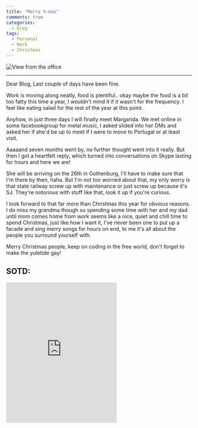 ```yaml
---
title: "Merry X-mas"
comments: true
categories:
  - blog
tags:
  - Personal
  - Work
  - Christmas
---
```

![View from the office](https://i.imgur.com/wN9njSZ.jpg)

---
Dear Blog,
Last couple of days have been fine.

Work is moving along neatly, food is plentiful.. okay maybe the food is a bit too fatty this time a year, I wouldn't mind it if it wasn't for the frequency. I feel like eating salad for the rest of the year at this point.

Anyhow, in just three days I will finally meet Margarida. 
We met online in some facebookgroup for metal music, I asked slided into her DMs and asked her if she'd be up to meet if I were to move to Portugal or at least visit. 

Aaaaand seven months went by, no further thought went into it really. 
But then I got a heartfelt reply, which turned into conversations on Skype lasting for hours and here we are! 

She will be arriving on the 26th in Gothenburg, I'll have to make sure that I'm there by then, haha.
But I'm not too worried about that, my only worry is that state railway screw up with maintenance or just screw up because it's SJ. They're notorious with stuff like that, look it up if you're curious.

I look forward to that far more than Christmas this year for obvious reasons. I do miss my grandma though so spending some time with her and my dad until mom comes home from work seems like a nice, quiet and chill time to spend Christmas, just like how I want it, I've never been one to put up a facade and sing merry songs for hours on end, to me it's all about the people you surround yourself with.

Merry Christmas people, keep on coding in the free world, don't forget to make the yuletide gay! 

## SOTD:

<iframe src="https://open.spotify.com/embed?uri=spotify:track:2FPfeYlrbSBR8PwCU0zaqq" width="300" height="380" frameborder="0" allowtransparency="true"></iframe>